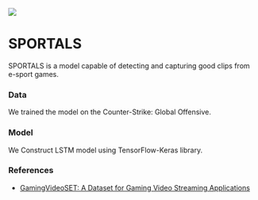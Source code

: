 ![](https://github.com/kamel402/sportals/blob/main/csgo.gif)

# SPORTALS
SPORTALS is a model capable of detecting and capturing good clips from e-sport games.

### Data
We trained the model on the Counter-Strike: Global Offensive.
### Model
We Construct LSTM model using TensorFlow-Keras library.

### References
* [GamingVideoSET: A Dataset for Gaming Video Streaming Applications](https://ieeexplore.ieee.org/document/8463362)
